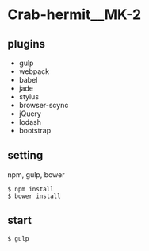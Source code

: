 # Crab-hermit__MK-2

## plugins

- gulp
- webpack
- babel
- jade
- stylus
- browser-scync
- jQuery
- lodash
- bootstrap

## setting
npm, gulp, bower
```
$ npm install
$ bower install
```
## start

```
$ gulp
```
